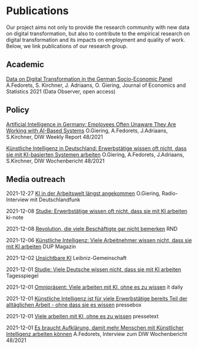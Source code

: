 # Publications

Our project aims not only to provide the research community with new data on digital transformation, but also to contribute to the empirical research on digital transformation and its impacts on employment and quality of work. Below, we link publications of our research group.

## Academic
[Data on Digital Transformation in the German Socio-Economic Panel](https://www.google.com/url?sa=t&rct=j&q=&esrc=s&source=web&cd=&ved=2ahUKEwjkuYDs3Ij1AhWugP0HHcetDL8QFnoECBEQAQ&url=https%3A%2F%2Fwww.degruyter.com%2Fdocument%2Fdoi%2F10.1515%2Fjbnst-2021-0056%2Fpdf&usg=AOvVaw1lAOXOaTmP5NXkeXv8EUFg) A.Fedorets, S. Kirchner, J. Adriaans, O. Giering, Journal of Economics and Statistics 2021 (Data Observer, open access)

## Policy
[Artificial Intelligence in Germany: Employees Often Unaware They Are Working with AI-Based Systems](https://www.diw.de/de/diw_01.c.831281.de/publikationen/weekly_reports/2021_48_1/artificial_intelligence_in_germany__employees_often_unaware_they_are_working_with_ai-based_systems.html) O.Giering, A.Fedorets, J.Adriaans, S.Kirchner, DIW Weekly Report 48/2021

[Künstliche Intelligenz in Deutschland: Erwerbstätige wissen oft nicht, dass sie mit KI-basierten Systemen arbeiten](https://www.diw.de/de/diw_01.c.830723.de/publikationen/wochenberichte/2021_48_1/kuenstliche_intelligenz_in_deutschland__erwerbstaetige_wissen_oft_nicht__dass_sie_mit_ki-basierten_systemen_arbeiten.html?pic=overview-figure1#overview-figure1) O.Giering, A.Fedorets, J.Adriaans, S.Kirchner, DIW Wochenbericht 48/2021

## Media outreach
2021-12-27 [KI in der Arbeitswelt längst angekommen](https://www.deutschlandfunk.de/ki-in-der-arbeitswelt-laengst-angekommen-interview-mit-oliver-giering-tu-berlin-dlf-9e3c88e4-100.html) O.Giering, Radio-Interview mit Deutschlandfunk

2021-12-08 [Studie: Erwerbstätige wissen oft nicht, dass sie mit KI arbeiten](http://www.ki-note.de/einzelansicht/studie-erwerbstaetige-wissen-oft-nicht-dass-sie-mit-ki-arbeiten) ki-note

2021-12-08 [Revolution, die viele Beschäftigte gar nicht bemerken](https://www.rnd.de/wirtschaft/ki-im-joballtag-eine-revolution-die-viele-beschaeftigte-gar-nicht-bemerken-UPFONUDVLRDN3HZVN62PRM6H4Q.html) RND

2021-12-06 [Künstliche Intelligenz: Viele Arbeitnehmer wissen nicht, dass sie mit KI arbeiten](https://dup-magazin.de/technologie/viele-arbeitnehmer-wissen-nicht-dass-sie-mit-ki-arbeiten/) DUP Magazin

2021-12-02 [Unsichtbare KI](https://www.leibniz-gemeinschaft.de/ueber-uns/neues/forschungsnachrichten/forschungsnachrichten-single/newsdetails/unsichtbare-ki) Leibniz-Gemeinschaft

2021-12-01 [Studie: Viele Deutsche wissen nicht, dass sie mit KI arbeiten](https://background.tagesspiegel.de/digitalisierung/studie-viele-deutsche-wissen-nicht-dass-sie-mit-ki-arbeiten) Tagesspiegel

2021-12-01 [Omnipräsent: Viele arbeiten mit KI, ohne es zu wissen](https://www.it-daily.net/shortnews/31655-omnipraesent-viele-arbeiten-mit-ki-ohne-es-zu-wissen) it daily

2021-12-01 [Künstliche Intelligenz ist für viele Erwerbstätige bereits Teil der alltäglichen Arbeit - ohne dass sie es wissen](https://www.pressebox.de/inaktiv/deutsches-institut-fuer-wirtschaftsforschung-ev-diw-berlin/Kuenstliche-Intelligenz-ist-fuer-viele-Erwerbstaetige-bereits-Teil-der-alltaeglichen-Arbeit-ohne-dass-sie-es-wissen/boxid/1087965) pressebox

2021-12-01 [Viele arbeiten mit KI, ohne es zu wissen](https://www.pressetext.com/news/211201030/) pressetext

2021-12-01 [Es braucht Aufklärung, damit mehr Menschen mit Künstlicher Intelligenz arbeiten können](https://t.co/ta9uaTFA8s?amp=1) A.Fedorets, Interview zum DIW Wochenbericht 48/2021
